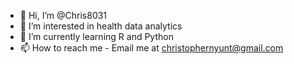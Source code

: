 - 👋 Hi, I’m @Chris8031
- 👀 I’m interested in health data analytics
- 🌱 I’m currently learning R and Python
- 📫 How to reach me - Email me at christophernyunt@gmail.com

<!---
Chris8031/Chris8031 is a ✨ special ✨ repository because its `README.md` (this file) appears on your GitHub profile.
You can click the Preview link to take a look at your changes.
--->

